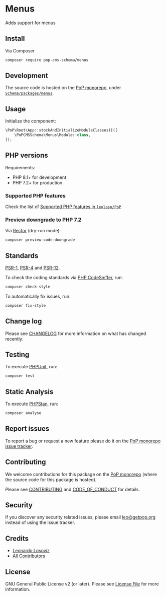 # Menus

<!--
[![Build Status][ico-travis]][link-travis]
[![Quality Score][ico-code-quality]][link-code-quality]
[![Software License][ico-license]](LICENSE.md)
[![Latest Version on Packagist][ico-version]][link-packagist]
[![Coverage Status][ico-scrutinizer]][link-scrutinizer]
[![Total Downloads][ico-downloads]][link-downloads]
-->

Adds support for menus

## Install

Via Composer

``` bash
composer require pop-cms-schema/menus
```

## Development

The source code is hosted on the [PoP monorepo](https://github.com/leoloso/PoP), under [`Schema/packages/menus`](https://github.com/leoloso/PoP/tree/master/layers/Schema/packages/menus).

## Usage

Initialize the component:

``` php
\PoP\Root\App::stockAndInitializeModuleClasses([([
    \PoPCMSSchema\Menus\Module::class,
]);
```

## PHP versions

Requirements:

- PHP 8.1+ for development
- PHP 7.2+ for production

### Supported PHP features

Check the list of [Supported PHP features in `leoloso/PoP`](https://github.com/leoloso/PoP/blob/master/docs/supported-php-features.md)

### Preview downgrade to PHP 7.2

Via [Rector](https://github.com/rectorphp/rector) (dry-run mode):

```bash
composer preview-code-downgrade
```

## Standards

[PSR-1](https://www.php-fig.org/psr/psr-1), [PSR-4](https://www.php-fig.org/psr/psr-4) and [PSR-12](https://www.php-fig.org/psr/psr-12).

To check the coding standards via [PHP CodeSniffer](https://github.com/squizlabs/PHP_CodeSniffer), run:

``` bash
composer check-style
```

To automatically fix issues, run:

``` bash
composer fix-style
```

## Change log

Please see [CHANGELOG](CHANGELOG.md) for more information on what has changed recently.

## Testing

To execute [PHPUnit](https://phpunit.de/), run:

``` bash
composer test
```

## Static Analysis

To execute [PHPStan](https://github.com/phpstan/phpstan), run:

``` bash
composer analyse
```

## Report issues

To report a bug or request a new feature please do it on the [PoP monorepo issue tracker](https://github.com/leoloso/PoP/issues).

## Contributing

We welcome contributions for this package on the [PoP monorepo](https://github.com/leoloso/PoP) (where the source code for this package is hosted).

Please see [CONTRIBUTING](CONTRIBUTING.md) and [CODE_OF_CONDUCT](CODE_OF_CONDUCT.md) for details.

## Security

If you discover any security related issues, please email leo@getpop.org instead of using the issue tracker.

## Credits

- [Leonardo Losoviz][link-author]
- [All Contributors][link-contributors]

## License

GNU General Public License v2 (or later). Please see [License File](LICENSE.md) for more information.

[ico-version]: https://img.shields.io/packagist/v/pop-cms-schema/menus.svg?style=flat-square
[ico-license]: https://img.shields.io/badge/license-GPLv2-brightgreen.svg?style=flat-square
[ico-travis]: https://img.shields.io/travis/pop-cms-schema/menus/master.svg?style=flat-square
[ico-scrutinizer]: https://img.shields.io/scrutinizer/coverage/g/pop-cms-schema/menus.svg?style=flat-square
[ico-code-quality]: https://img.shields.io/scrutinizer/g/pop-cms-schema/menus.svg?style=flat-square
[ico-downloads]: https://img.shields.io/packagist/dt/pop-cms-schema/menus.svg?style=flat-square

[link-packagist]: https://packagist.org/packages/pop-cms-schema/menus
[link-travis]: https://travis-ci.org/pop-cms-schema/menus
[link-scrutinizer]: https://scrutinizer-ci.com/g/pop-cms-schema/menus/code-structure
[link-code-quality]: https://scrutinizer-ci.com/g/pop-cms-schema/menus
[link-downloads]: https://packagist.org/packages/pop-cms-schema/menus
[link-author]: https://github.com/leoloso
[link-contributors]: ../../../../../../contributors
